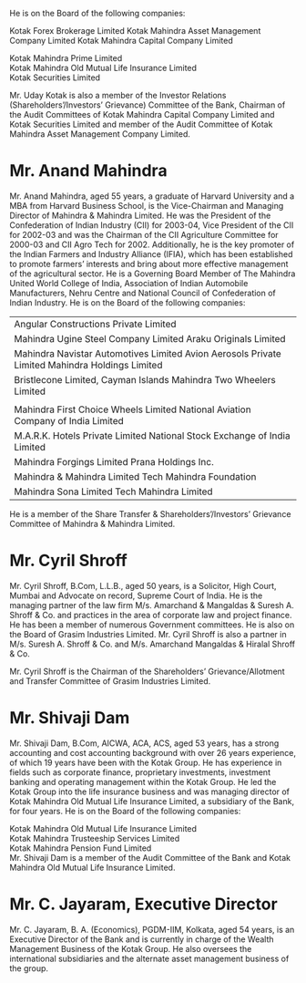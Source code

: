 He is on the Board of the following companies:

Kotak Forex Brokerage Limited Kotak Mahindra Asset Management Company Limited Kotak Mahindra Capital Company Limited

Kotak Mahindra Prime Limited   
Kotak Mahindra Old Mutual Life Insurance Limited   
Kotak Securities Limited

Mr. Uday Kotak is also a member of the Investor Relations (Shareholders’/Investors’ Grievance) Committee of the Bank, Chairman of the Audit Committees of Kotak Mahindra Capital Company Limited and Kotak Securities Limited and member of the Audit Committee of Kotak Mahindra Asset Management Company Limited.

# Mr. Anand Mahindra

Mr. Anand Mahindra, aged 55 years, a graduate of Harvard University and a MBA from Harvard Business School, is the Vice-Chairman and Managing Director of Mahindra & Mahindra Limited. He was the President of the Confederation of Indian Industry (CII) for 2003-04, Vice President of the CII for 2002-03 and was the Chairman of the CII Agriculture Committee for 2000-03 and CII Agro Tech for 2002. Additionally, he is the key promoter of the Indian Farmers and Industry Alliance (IFIA), which has been established to promote farmers’ interests and bring about more effective management of the agricultural sector. He is a Governing Board Member of The Mahindra United World College of India, Association of Indian Automobile Manufacturers, Nehru Centre and National Council of Confederation of Indian Industry. He is on the Board of the following companies:

<table><tr><td>Angular Constructions Private Limited</td></tr><tr><td>Mahindra Ugine Steel Company Limited Araku Originals Limited</td></tr><tr><td>Mahindra Navistar Automotives Limited Avion Aerosols Private Limited Mahindra Holdings Limited</td></tr><tr><td>Bristlecone Limited, Cayman Islands Mahindra Two Wheelers Limited</td></tr><tr><td></td></tr><tr><td>Mahindra First Choice Wheels Limited National Aviation Company of India Limited</td></tr><tr><td>M.A.R.K. Hotels Private Limited National Stock Exchange of India Limited</td></tr><tr><td>Mahindra Forgings Limited Prana Holdings Inc.</td></tr><tr><td>Mahindra &amp; Mahindra Limited Tech Mahindra Foundation</td></tr><tr><td>Mahindra Sona Limited Tech Mahindra Limited</td></tr></table>

He is a member of the Share Transfer & Shareholders’/Investors’ Grievance Committee of Mahindra & Mahindra Limited.

# Mr. Cyril Shroff

Mr. Cyril Shroff, B.Com, L.L.B., aged 50 years, is a Solicitor, High Court, Mumbai and Advocate on record, Supreme Court of India. He is the managing partner of the law firm M/s. Amarchand & Mangaldas & Suresh A. Shroff & Co. and practices in the area of corporate law and project finance. He has been a member of numerous Government committees. He is also on the Board of Grasim Industries Limited. Mr. Cyril Shroff is also a partner in M/s. Suresh A. Shroff & Co. and M/s. Amarchand Mangaldas & Hiralal Shroff & Co.

Mr. Cyril Shroff is the Chairman of the Shareholders’ Grievance/Allotment and Transfer Committee of Grasim Industries Limited.

# Mr. Shivaji Dam

Mr. Shivaji Dam, B.Com, AICWA, ACA, ACS, aged 53 years, has a strong accounting and cost accounting background with over 26 years experience, of which 19 years have been with the Kotak Group. He has experience in fields such as corporate finance, proprietary investments, investment banking and operating management within the Kotak Group. He led the Kotak Group into the life insurance business and was managing director of Kotak Mahindra Old Mutual Life Insurance Limited, a subsidiary of the Bank, for four years. He is on the Board of the following companies:

Kotak Mahindra Old Mutual Life Insurance Limited   
Kotak Mahindra Trusteeship Services Limited   
Kotak Mahindra Pension Fund Limited   
Mr. Shivaji Dam is a member of the Audit Committee of the Bank and Kotak Mahindra Old Mutual Life Insurance Limited.

# Mr. C. Jayaram, Executive Director

Mr. C. Jayaram, B. A. (Economics), PGDM-IIM, Kolkata, aged 54 years, is an Executive Director of the Bank and is currently in charge of the Wealth Management Business of the Kotak Group. He also oversees the international subsidiaries and the alternate asset management business of the group.